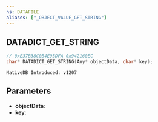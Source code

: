 ```yaml
---
ns: DATAFILE
aliases: ["_OBJECT_VALUE_GET_STRING"]
---
```

## DATADICT_GET_STRING

```c
// 0xE37B38C0B4E95DFA 0x942160EC
char* DATADICT_GET_STRING(Any* objectData, char* key);
```

```
NativeDB Introduced: v1207
```

## Parameters
* **objectData**:
* **key**:
